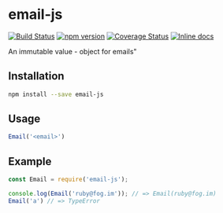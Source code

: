 # email-js
[![Build Status](https://travis-ci.org/bash/email-js.svg?branch=master)](https://travis-ci.org/bash/email-js) 
[![npm version](https://badge.fury.io/js/email-js.svg)](https://badge.fury.io/js/email-js)
[![Coverage Status](https://coveralls.io/repos/bash/email-js/badge.svg?branch=master&service=github)](https://coveralls.io/github/bash/email-js?branch=master)
[![Inline docs](http://inch-ci.org/github/bash/email-js.svg?branch=master&style=shields)](http://inch-ci.org/github/bash/email-js)

An immutable value - object for emails"

## Installation

```bash
npm install --save email-js
```

## Usage

```javascript  
Email('<email>')
```

## Example

```javascript
const Email = require('email-js');

console.log(Email('ruby@fog.im')); // => Email(ruby@fog.im)
Email('a') // => TypeError
```
